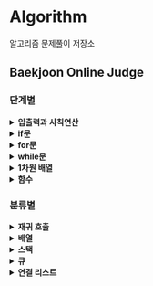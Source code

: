 # Algorithm

알고리즘 문제풀이 저장소

## Baekjoon Online Judge

### 단계별

<details>
    <summary><b>입출력과 사칙연산</b></summary>
    <ul>
        <li><a href="https://github.com/seungbin-kim/Algorithm/tree/master/Baekjoon/2557">Hello World</a></li>
        <li><a href="https://github.com/seungbin-kim/Algorithm/tree/master/Baekjoon/10718">We love kriii</a></li>
        <li><a href="https://github.com/seungbin-kim/Algorithm/tree/master/Baekjoon/10171">고양이</a></li>
        <li><a href="https://github.com/seungbin-kim/Algorithm/tree/master/Baekjoon/10172">개</a></li>
        <li><a href="https://github.com/seungbin-kim/Algorithm/tree/master/Baekjoon/1000">A+B</a></li>
        <li><a href="https://github.com/seungbin-kim/Algorithm/tree/master/Baekjoon/1001">A-B</a></li>
        <li><a href="https://github.com/seungbin-kim/Algorithm/tree/master/Baekjoon/10998">AxB</a></li>
        <li><a href="https://github.com/seungbin-kim/Algorithm/tree/master/Baekjoon/1008">A/B</a></li>
        <li><a href="https://github.com/seungbin-kim/Algorithm/tree/master/Baekjoon/10869">사칙연산</a></li>
        <li><a href="https://github.com/seungbin-kim/Algorithm/tree/master/Baekjoon/10430">나머지</a></li>
        <li><a href="https://github.com/seungbin-kim/Algorithm/tree/master/Baekjoon/2588">곱셈</a></li>
    	</ul>
</details>
<details>
    <summary><b>if문</b></summary>
    <ul>
        <li><a href="https://github.com/seungbin-kim/Algorithm/tree/master/Baekjoon/1330">두 수 비교하기</a></li>
        <li><a href="https://github.com/seungbin-kim/Algorithm/tree/master/Baekjoon/9498">시험 성적</a></li>
        <li><a href="https://github.com/seungbin-kim/Algorithm/tree/master/Baekjoon/2753">윤년</a></li>
        <li><a href="https://github.com/seungbin-kim/Algorithm/tree/master/Baekjoon/14681">사분면 고르기</a></li>
        <li><a href="https://github.com/seungbin-kim/Algorithm/tree/master/Baekjoon/2884">알람 시계</a></li>
    </ul>
</details>
<details>
    <summary><b>for문</b></summary>
    <ul>
        <li><a href="https://github.com/seungbin-kim/Algorithm/tree/master/Baekjoon/2739">구구단</a></li>
        <li><a href="https://github.com/seungbin-kim/Algorithm/tree/master/Baekjoon/10950">A+B -3</a></li>
        <li><a href="https://github.com/seungbin-kim/Algorithm/tree/master/Baekjoon/8393">합</a></li>
        <li><a href="https://github.com/seungbin-kim/Algorithm/tree/master/Baekjoon/15552">빠른 A+B</a></li>
        <li><a href="https://github.com/seungbin-kim/Algorithm/tree/master/Baekjoon/2741">N 찍기</a></li>
        <li><a href="https://github.com/seungbin-kim/Algorithm/tree/master/Baekjoon/2742">기찍 N</a></li>
        <li><a href="https://github.com/seungbin-kim/Algorithm/tree/master/Baekjoon/11021">A+B -7</a></li>
        <li><a href="https://github.com/seungbin-kim/Algorithm/tree/master/Baekjoon/11022">A+B -8</a></li>
        <li><a href="https://github.com/seungbin-kim/Algorithm/tree/master/Baekjoon/2438">별 찍기 -1</a></li>
        <li><a href="https://github.com/seungbin-kim/Algorithm/tree/master/Baekjoon/2439">별 찍기 -2</a></li>
        <li><a href="https://github.com/seungbin-kim/Algorithm/tree/master/Baekjoon/10871">X보다 작은 수</a></li>
    </ul>
</details>
<details>
    <summary><b>while문</b></summary>
    <ul>
        <li><a href="https://github.com/seungbin-kim/Algorithm/tree/master/Baekjoon/10952">A+B -5</a></li>
        <li><a href="https://github.com/seungbin-kim/Algorithm/tree/master/Baekjoon/10951">A+B -4</a></li>
        <li><a href="https://github.com/seungbin-kim/Algorithm/tree/master/Baekjoon/1110">더하기 사이클</a></li>
    </ul>
</details>
<details>
    <summary><b>1차원 배열</b></summary>
    <ul>
        <li><a href="https://github.com/seungbin-kim/Algorithm/tree/master/Baekjoon/10818">최소, 최대</a></li>
        <li><a href="https://github.com/seungbin-kim/Algorithm/tree/master/Baekjoon/2562">최댓값</a></li>
        <li><a href="https://github.com/seungbin-kim/Algorithm/tree/master/Baekjoon/2577">숫자의 개수</a></li>
        <li><a href="https://github.com/seungbin-kim/Algorithm/tree/master/Baekjoon/1546">평균</a></li>
        <li><a href="https://github.com/seungbin-kim/Algorithm/tree/master/Baekjoon/8958">OX퀴즈</a></li>
        <li><a href="https://github.com/seungbin-kim/Algorithm/tree/master/Baekjoon/4344">평균은 넘겠지</a></li>
    </ul>
</details>
<details>
    <summary><b>함수</b></summary>
    <ul>
        <li><a href="https://github.com/seungbin-kim/Algorithm/tree/master/Baekjoon/15596">정수 N개의 합</a></li>
        <li><a href="https://github.com/seungbin-kim/Algorithm/tree/master/Baekjoon/4673">셀프 넘버</a></li>
        <li><a href="https://github.com/seungbin-kim/Algorithm/tree/master/Baekjoon/1065">한수</a></li>
    </ul>
</details>


### 분류별

<details>
    <summary><b>재귀 호출</b></summary>
    <ul>
        <li><a href="https://github.com/seungbin-kim/Algorithm/tree/master/Baekjoon/4811">알약</a></li>
    </ul>
</details>
<details>
    <summary><b>배열</b></summary>
    <ul>
        <li><a href="https://github.com/seungbin-kim/Algorithm/tree/master/Baekjoon/2920">음계</a></li>
        <li><a href="https://github.com/seungbin-kim/Algorithm/tree/master/Baekjoon/3052">나머지</a></li>
        <li><a href="https://github.com/seungbin-kim/Algorithm/tree/master/Baekjoon/2798">블랙잭</a></li>
        <li><a href="https://github.com/seungbin-kim/Algorithm/tree/master/Baekjoon/2953">나는 요리사다</a></li>
    </ul>
</details>
<details>
    <summary><b>스택</b></summary>
    <ul>
        <li><a href="https://github.com/seungbin-kim/Algorithm/tree/master/Baekjoon/10828">스택</a></li>
        <li><a href="https://github.com/seungbin-kim/Algorithm/tree/master/Baekjoon/9012">괄호</a></li>
        <li><a href="https://github.com/seungbin-kim/Algorithm/tree/master/Baekjoon/1874">스택 수열</a></li>
    </ul>
</details>
<details>
    <summary><b>큐</b></summary>
    <ul>
        <li><a href="https://github.com/seungbin-kim/Algorithm/tree/master/Baekjoon/10845">큐</a></li>
        <li><a href="https://github.com/seungbin-kim/Algorithm/tree/master/Baekjoon/1966">프린터 큐</a></li>
    </ul>
</details>
<details>
    <summary><b>연결 리스트</b></summary>
    <ul>
        <li><a href="https://github.com/seungbin-kim/Algorithm/tree/master/Baekjoon/1158">요세푸스 문제</a></li>
    </ul>
</details>


